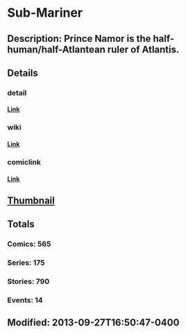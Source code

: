 # Sub-Mariner
## Description: Prince Namor is the half-human/half-Atlantean ruler of Atlantis.
## Details
### detail
#### [Link](http://marvel.com/comics/characters/1010791/sub-mariner?utm_campaign=apiRef&utm_source=225578a89fc76f3d20fbffda5d17a88d)
### wiki
#### [Link](http://marvel.com/universe/Sub-Mariner?utm_campaign=apiRef&utm_source=225578a89fc76f3d20fbffda5d17a88d)
### comiclink
#### [Link](http://marvel.com/comics/characters/1010791/sub-mariner?utm_campaign=apiRef&utm_source=225578a89fc76f3d20fbffda5d17a88d)
## [Thumbnail](http://i.annihil.us/u/prod/marvel/i/mg/3/b0/5245ef8c83126.jpg)
## Totals
### Comics: 565
### Series: 175
### Stories: 790
### Events: 14
## Modified: 2013-09-27T16:50:47-0400